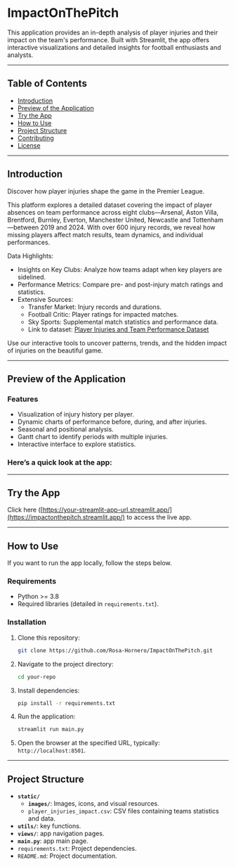 # ImpactOnThePitch

This application provides an in-depth analysis of player injuries and their impact on the team's performance. Built with Streamlit, the app offers interactive visualizations and detailed insights for football enthusiasts and analysts.

---

## Table of Contents
- [Introduction](#introduction)
- [Preview of the Application](#preview-of-the-application)
- [Try the App](try-the-app)
- [How to Use](#how-to-use)
- [Project Structure](#project-structure)
- [Contributing](#contributing)
- [License](#license)

---

## Introduction
Discover how player injuries shape the game in the Premier League.

This platform explores a detailed dataset covering the impact of player absences on team performance across eight clubs—Arsenal, Aston Villa, Brentford, Burnley, Everton, Manchester United, Newcastle and Tottenham—between 2019 and 2024. With over 600 injury records, we reveal how missing players affect match results, team dynamics, and individual performances.

Data Highlights:
- Insights on Key Clubs: Analyze how teams adapt when key players are sidelined.
- Performance Metrics: Compare pre- and post-injury match ratings and statistics.
- Extensive Sources:
  - Transfer Market: Injury records and durations.
  - Football Critic: Player ratings for impacted matches.
  - Sky Sports: Supplemental match statistics and performance data.
  - Link to dataset: [Player Injuries and Team Performance Dataset](https://www.kaggle.com/datasets/amritbiswas007/player-injuries-and-team-performance-dataset/data)

Use our interactive tools to uncover patterns, trends, and the hidden impact of injuries on the beautiful game.

---

## Preview of the Application
### Features
- Visualization of injury history per player.
- Dynamic charts of performance before, during, and after injuries.
- Seasonal and positional analysis.
- Gantt chart to identify periods with multiple injuries.
- Interactive interface to explore statistics.

### Here’s a quick look at the app:


---

## Try the App

Click here ([https://your-streamlit-app-url.streamlit.app/](https://impactonthepitch.streamlit.app/) to access the live app.

---

## How to Use

If you want to run the app locally, follow the steps below.

### Requirements
- Python >= 3.8
- Required libraries (detailed in `requirements.txt`).

### Installation
1. Clone this repository:
   ```bash
   git clone https://github.com/Rosa-Hornero/ImpactOnThePitch.git
   ```
   
2. Navigate to the project directory:
   ```bash
   cd your-repo
   ```
   
3. Install dependencies:
   ```bash
   pip install -r requirements.txt
   ```

4. Run the application:
   ```bash
   streamlit run main.py
   ```

5. Open the browser at the specified URL, typically: `http://localhost:8501`.

---

## Project Structure
- **`static/`**
  - **`images/`**: Images, icons, and visual resources.
  - `player_injuries_impact.csv`: CSV files containing teams statistics and data.
- **`utils/`**: key functions.
- **`views/`**: app navigation pages.
- **`main.py`**: app main page.
- `requirements.txt`: Project dependencies.
- `README.md`: Project documentation.
